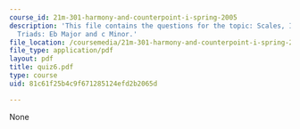 ```yaml
---
course_id: 21m-301-harmony-and-counterpoint-i-spring-2005
description: 'This file contains the questions for the topic: Scales, Intervals, and
  Triads: Eb Major and c Minor.'
file_location: /coursemedia/21m-301-harmony-and-counterpoint-i-spring-2005/81c61f25b4c9f671285124efd2b2065d_quiz6.pdf
file_type: application/pdf
layout: pdf
title: quiz6.pdf
type: course
uid: 81c61f25b4c9f671285124efd2b2065d

---
```

None